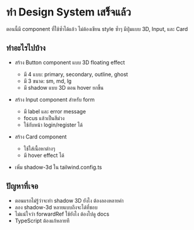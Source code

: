 # ทำ Design System เสร็จแล้ว

ตอนนี้มี component ที่ใช้ซ้ำได้แล้ว ไม่ต้องเขียน style ซ้ำๆ มีปุ่มแบบ 3D, Input, และ Card

## ทำอะไรไปบ้าง

- สร้าง Button component แบบ 3D floating effect
  - มี 4 แบบ: primary, secondary, outline, ghost
  - มี 3 ขนาด: sm, md, lg
  - มี shadow แบบ 3D ตอน hover ยกขึ้น
  
- สร้าง Input component สำหรับ form
  - มี label และ error message
  - focus แล้วเป็นสีม่วง
  - ใช้กับหน้า login/register ได้
  
- สร้าง Card component
  - ใช้ใส่เนื้อหาต่างๆ
  - มี hover effect ได้
  
- เพิ่ม shadow-3d ใน tailwind.config.ts

## ปัญหาที่เจอ

- ตอนแรกไม่รู้ว่าจะทำ shadow 3D ยังไง ต้องลองหลายค่า
- ลอง shadow-3d หลายแบบถึงจะได้ที่ชอบ
- ไม่แน่ใจว่า forwardRef ใช้ยังไง ต้องไปดู docs
- TypeScript ต้องแก้หลายที
